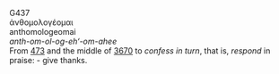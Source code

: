 <body>
  <p>G437<br>  ἀνθομολογέομαι  <br> anthomologeomai  <br><i>anth-om-ol-og-eh‘-om-ahee </i><br>From <a href="g0473.htm">473</a> and the middle of <a href="g3670.htm">3670</a>  to <i>confess</i> <i>in</i> <i>turn</i>, that is, <i>respond</i> in praise: - give thanks.<br></p>
 </body>